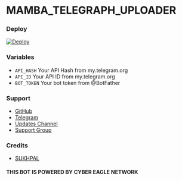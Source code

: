 # MAMBA_TELEGRAPH_UPLOADER


### Deploy

[![Deploy](https://www.herokucdn.com/deploy/button.svg)](https://heroku.com/deploy?template=https://github.com/SUKHPAL443/MAMBA_TELEGRAPH_UPLOADER)



### Variables

* `API_HASH` Your API Hash from my.telegram.org
* `API_ID` Your API ID from my.telegram.org
* `BOT_TOKEN` Your bot token from @BotFather

### Support

* [GitHub](https://github.com/SUKHPAL443)
* [Telegram](https://telegram.me/MAMBA_STAR)
* [Updates Channel](https://t.me/MAMBA_X_SUPPORT)
* [Support Group](https://t.me/MAMBA_X_SUPPORT)

### Credits

* [SUKHPAL](https://github.com/SUKHPAL443)


#### THIS BOT IS POWERED BY CYBER EAGLE NETWORK

